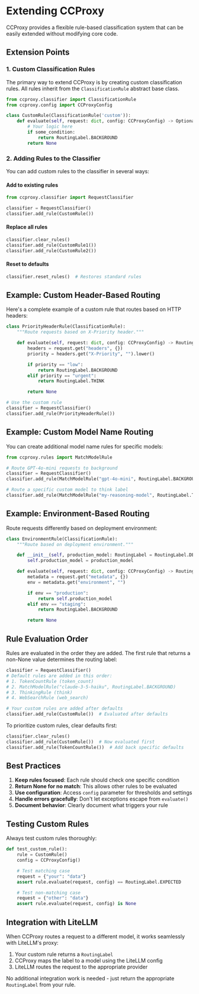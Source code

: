 # Extending CCProxy

CCProxy provides a flexible rule-based classification system that can be easily extended without modifying core code.

## Extension Points

### 1. Custom Classification Rules

The primary way to extend CCProxy is by creating custom classification rules. All rules inherit from the `ClassificationRule` abstract base class.

```python
from ccproxy.classifier import ClassificationRule
from ccproxy.config import CCProxyConfig

class CustomRule(ClassificationRule('custom')):
    def evaluate(self, request: dict, config: CCProxyConfig) -> Optional[str]:
        # Your logic here
        if some_condition:
            return RoutingLabel.BACKGROUND
        return None
```

### 2. Adding Rules to the Classifier

You can add custom rules to the classifier in several ways:

#### Add to existing rules

```python
from ccproxy.classifier import RequestClassifier

classifier = RequestClassifier()
classifier.add_rule(CustomRule())
```

#### Replace all rules

```python
classifier.clear_rules()
classifier.add_rule(CustomRule1())
classifier.add_rule(CustomRule2())
```

#### Reset to defaults

```python
classifier.reset_rules()  # Restores standard rules
```

## Example: Custom Header-Based Routing

Here's a complete example of a custom rule that routes based on HTTP headers:

```python
class PriorityHeaderRule(ClassificationRule):
    """Route requests based on X-Priority header."""

    def evaluate(self, request: dict, config: CCProxyConfig) -> RoutingLabel | None:
        headers = request.get("headers", {})
        priority = headers.get("X-Priority", "").lower()

        if priority == "low":
            return RoutingLabel.BACKGROUND
        elif priority == "urgent":
            return RoutingLabel.THINK

        return None

# Use the custom rule
classifier = RequestClassifier()
classifier.add_rule(PriorityHeaderRule())
```

## Example: Custom Model Name Routing

You can create additional model name rules for specific models:

```python
from ccproxy.rules import MatchModelRule

# Route GPT-4o-mini requests to background
classifier = RequestClassifier()
classifier.add_rule(MatchModelRule("gpt-4o-mini", RoutingLabel.BACKGROUND))

# Route a specific custom model to think label
classifier.add_rule(MatchModelRule("my-reasoning-model", RoutingLabel.THINK))
```

## Example: Environment-Based Routing

Route requests differently based on deployment environment:

```python
class EnvironmentRule(ClassificationRule):
    """Route based on deployment environment."""

    def __init__(self, production_model: RoutingLabel = RoutingLabel.DEFAULT):
        self.production_model = production_model

    def evaluate(self, request: dict, config: CCProxyConfig) -> RoutingLabel | None:
        metadata = request.get("metadata", {})
        env = metadata.get("environment", "")

        if env == "production":
            return self.production_model
        elif env == "staging":
            return RoutingLabel.BACKGROUND

        return None
```

## Rule Evaluation Order

Rules are evaluated in the order they are added. The first rule that returns a non-None value determines the routing label:

```python
classifier = RequestClassifier()
# Default rules are added in this order:
# 1. TokenCountRule (token_count)
# 2. MatchModelRule("claude-3-5-haiku", RoutingLabel.BACKGROUND)
# 3. ThinkingRule (think)
# 4. WebSearchRule (web_search)

# Your custom rules are added after defaults
classifier.add_rule(CustomRule())  # Evaluated after defaults
```

To prioritize custom rules, clear defaults first:

```python
classifier.clear_rules()
classifier.add_rule(CustomRule())  # Now evaluated first
classifier.add_rule(TokenCountRule())  # Add back specific defaults
```

## Best Practices

1. **Keep rules focused**: Each rule should check one specific condition
2. **Return None for no match**: This allows other rules to be evaluated
3. **Use configuration**: Access `config` parameter for thresholds and settings
4. **Handle errors gracefully**: Don't let exceptions escape from `evaluate()`
5. **Document behavior**: Clearly document what triggers your rule

## Testing Custom Rules

Always test custom rules thoroughly:

```python
def test_custom_rule():
    rule = CustomRule()
    config = CCProxyConfig()

    # Test matching case
    request = {"your": "data"}
    assert rule.evaluate(request, config) == RoutingLabel.EXPECTED

    # Test non-matching case
    request = {"other": "data"}
    assert rule.evaluate(request, config) is None
```

## Integration with LiteLLM

When CCProxy routes a request to a different model, it works seamlessly with LiteLLM's proxy:

1. Your custom rule returns a `RoutingLabel`
2. CCProxy maps the label to a model using the LiteLLM config
3. LiteLLM routes the request to the appropriate provider

No additional integration work is needed - just return the appropriate `RoutingLabel` from your rule.
